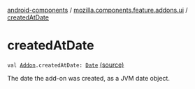 [android-components](../index.md) / [mozilla.components.feature.addons.ui](index.md) / [createdAtDate](./created-at-date.md)

# createdAtDate

`val `[`Addon`](../mozilla.components.feature.addons/-addon/index.md)`.createdAtDate: `[`Date`](http://docs.oracle.com/javase/7/docs/api/java/util/Date.html) [(source)](https://github.com/mozilla-mobile/android-components/blob/master/components/feature/addons/src/main/java/mozilla/components/feature/addons/ui/Extensions.kt#L47)

The date the add-on was created, as a JVM date object.

